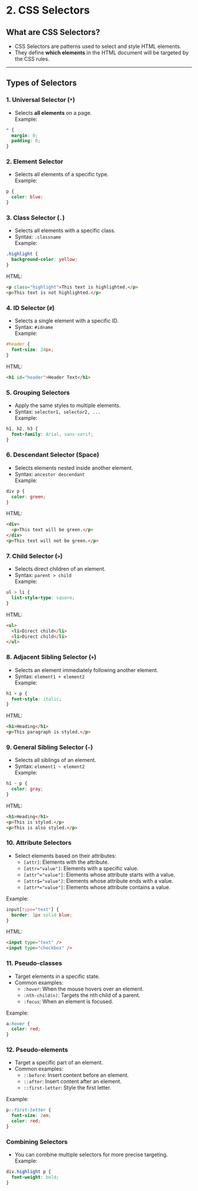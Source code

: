 # **2. CSS Selectors**

## **What are CSS Selectors?**
- CSS Selectors are patterns used to select and style HTML elements.
- They define **which elements** in the HTML document will be targeted by the CSS rules.

---

## **Types of Selectors**

### **1. Universal Selector (`*`)**
- Selects **all elements** on a page.  
Example:  
```css
* {
  margin: 0;
  padding: 0;
}
```

### **2. Element Selector**
- Selects all elements of a specific type.  
Example:  
```css
p {
  color: blue;
}
```

### **3. Class Selector (`.`)**
- Selects all elements with a specific class.  
- Syntax: `.classname`  
Example:  
```css
.highlight {
  background-color: yellow;
}
```
HTML:  
```html
<p class="highlight">This text is highlighted.</p>
<p>This text is not highlighted.</p>
```

### **4. ID Selector (`#`)**
- Selects a single element with a specific ID.  
- Syntax: `#idname`  
Example:  
```css
#header {
  font-size: 24px;
}
```
HTML:  
```html
<h1 id="header">Header Text</h1>
```

### **5. Grouping Selectors**
- Apply the same styles to multiple elements.  
- Syntax: `selector1, selector2, ...`  
Example:  
```css
h1, h2, h3 {
  font-family: Arial, sans-serif;
}
```

### **6. Descendant Selector (Space)**
- Selects elements nested inside another element.  
- Syntax: `ancestor descendant`  
Example:  
```css
div p {
  color: green;
}
```
HTML:  
```html
<div>
  <p>This text will be green.</p>
</div>
<p>This text will not be green.</p>
```

### **7. Child Selector (`>`)**
- Selects direct children of an element.  
- Syntax: `parent > child`  
Example:  
```css
ul > li {
  list-style-type: square;
}
```
HTML:  
```html
<ul>
  <li>Direct child</li>
  <li>Direct child</li>
</ul>
```

### **8. Adjacent Sibling Selector (`+`)**
- Selects an element immediately following another element.  
- Syntax: `element1 + element2`  
Example:  
```css
h1 + p {
  font-style: italic;
}
```
HTML:  
```html
<h1>Heading</h1>
<p>This paragraph is styled.</p>
```

### **9. General Sibling Selector (`~`)**
- Selects all siblings of an element.  
- Syntax: `element1 ~ element2`  
Example:  
```css
h1 ~ p {
  color: gray;
}
```
HTML:  
```html
<h1>Heading</h1>
<p>This is styled.</p>
<p>This is also styled.</p>
```

### **10. Attribute Selectors**
- Select elements based on their attributes:  
  - `[attr]`: Elements with the attribute.  
  - `[attr="value"]`: Elements with a specific value.  
  - `[attr^="value"]`: Elements whose attribute starts with a value.  
  - `[attr$="value"]`: Elements whose attribute ends with a value.  
  - `[attr*="value"]`: Elements whose attribute contains a value.  

Example:  
```css
input[type="text"] {
  border: 1px solid blue;
}
```
HTML:  
```html
<input type="text" />
<input type="checkbox" />
```

### **11. Pseudo-classes**
- Target elements in a specific state.  
- Common examples:  
  - `:hover`: When the mouse hovers over an element.  
  - `:nth-child(n)`: Targets the nth child of a parent.  
  - `:focus`: When an element is focused.  

Example:  
```css
a:hover {
  color: red;
}
```

### **12. Pseudo-elements**
- Target a specific part of an element.  
- Common examples:  
  - `::before`: Insert content before an element.  
  - `::after`: Insert content after an element.  
  - `::first-letter`: Style the first letter.  

Example:  
```css
p::first-letter {
  font-size: 2em;
  color: red;
}
```

### **Combining Selectors**
- You can combine multiple selectors for more precise targeting.  
Example:  
```css
div.highlight p {
  font-weight: bold;
}
```
